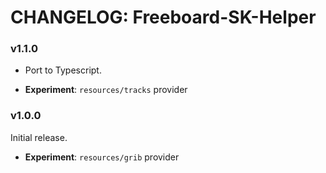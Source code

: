 # CHANGELOG: Freeboard-SK-Helper

### v1.1.0

- Port to Typescript.

- **Experiment**: `resources/tracks` provider

### v1.0.0

Initial release.

- **Experiment**: `resources/grib` provider
